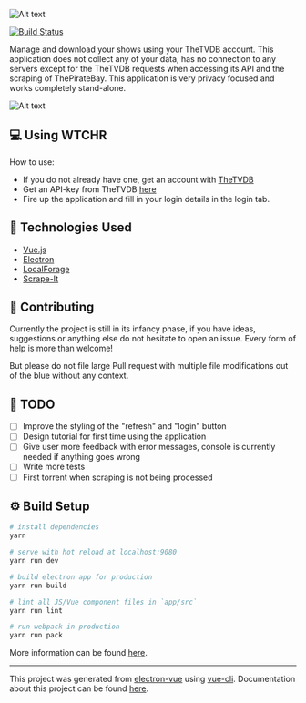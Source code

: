 ![Alt text](http://i.imgur.com/ZSgdWfm.jpg)

[![Build Status](https://travis-ci.org/NickolasBoyer/wtchr.svg?branch=master)](https://travis-ci.org/NickolasBoyer/wtchr)

Manage and download your shows using your TheTVDB account. This application does not collect any of your data, has no connection to any servers except for the TheTVDB requests when accessing its API and the scraping of ThePirateBay. This application is very privacy focused and works completely stand-alone.

![Alt text](http://i.imgur.com/e3Kr1kh.png)

## 💻 Using WTCHR
How to use:
- If you do not already have one, get an account with [TheTVDB](https://www.thetvdb.com)
- Get an API-key from TheTVDB [here](http://thetvdb.com/?tab=apiregister)
- Fire up the application and fill in your login details in the login tab.

## 🔧 Technologies Used
- [Vue.js](https://github.com/vuejs/vue)
- [Electron](https://github.com/electron/electron)
- [LocalForage](https://github.com/localForage/localForage)
- [Scrape-It](https://github.com/IonicaBizau/scrape-it)

## 🙌 Contributing
Currently the project is still in its infancy phase, if you have ideas, suggestions or anything else do not hesitate to open an issue. Every form of help is more than welcome!

But please do not file large Pull request with multiple file modifications out of the blue without any context.

## 📝 TODO
- [ ] Improve the styling of the "refresh" and "login" button
- [ ] Design tutorial for first time using the application
- [ ] Give user more feedback with error messages, console is currently needed if anything goes wrong
- [ ] Write more tests
- [ ] First torrent when scraping is not being processed

## ⚙️ Build Setup

``` bash
# install dependencies
yarn

# serve with hot reload at localhost:9080
yarn run dev

# build electron app for production
yarn run build

# lint all JS/Vue component files in `app/src`
yarn run lint

# run webpack in production
yarn run pack
```
More information can be found [here](https://simulatedgreg.gitbooks.io/electron-vue/content/docs/npm_scripts.html).

---

This project was generated from [electron-vue](https://github.com/SimulatedGREG/electron-vue) using [vue-cli](https://github.com/vuejs/vue-cli). Documentation about this project can be found [here](https://simulatedgreg.gitbooks.io/electron-vue/content/index.html).

